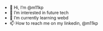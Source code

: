 - 👋 Hi, I’m @m11kp
- 👀 I’m interested in future tech
- 🌱 I’m currently learning webd
- 📫 How to reach me on my linkedin, @m11kp 

<!---
m11kp/m11kp is a ✨ special ✨ repository because its `README.md` (this file) appears on your GitHub profile.
You can click the Preview link to take a look at your changes.
--->
